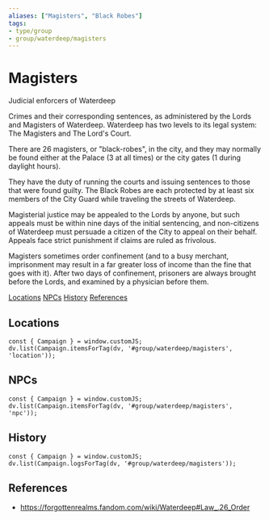 ```yaml
---
aliases: ["Magisters", "Black Robes"]
tags:
- type/group
- group/waterdeep/magisters
---
```

# Magisters
<span class="subhead">Judicial enforcers of Waterdeep</span>

Crimes and their corresponding sentences, as administered by the Lords and Magisters of Waterdeep. Waterdeep has two levels to its legal system: The Magisters and The Lord's Court. 

There are 26 magisters, or "black-robes", in the city, and they may normally be found either at the Palace (3 at all times) or the city gates (1 during daylight hours). 

They have the duty of running the courts and issuing sentences to those that were found guilty. The Black Robes are each protected by at least six members of the City Guard while traveling the streets of Waterdeep.

Magisterial justice may be appealed to the Lords by anyone, but such appeals must be within nine days of the initial sentencing, and non-citizens of Waterdeep must persuade a citizen of the City to appeal on their behalf. Appeals face strict punishment if claims are ruled as frivolous.

Magisters sometimes order confinement (and to a busy merchant, imprisonment may result in a far greater loss of income than the fine that goes with it). After two days of confinement, prisoners are always brought before the Lords, and examined by a physician before them. 

<span class="nav">[Locations](#Locations) [NPCs](#NPCs) [History](#History) [References](#References)</span>

## Locations

```dataviewjs
const { Campaign } = window.customJS;
dv.list(Campaign.itemsForTag(dv, '#group/waterdeep/magisters', 'location'));
```

## NPCs

```dataviewjs
const { Campaign } = window.customJS;
dv.list(Campaign.itemsForTag(dv, '#group/waterdeep/magisters', 'npc'));
```

## History

```dataviewjs
const { Campaign } = window.customJS;
dv.list(Campaign.logsForTag(dv, '#group/waterdeep/magisters'));
```

## References
- https://forgottenrealms.fandom.com/wiki/Waterdeep#Law_.26_Order